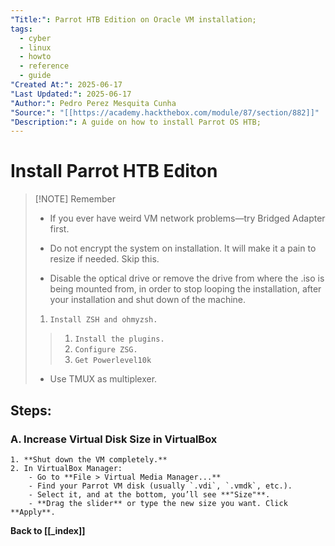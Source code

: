 ```yaml
---
"Title:": Parrot HTB Edition on Oracle VM installation;
tags:
  - cyber
  - linux
  - howto
  - reference
  - guide
"Created At:": 2025-06-17
"Last Updated:": 2025-06-17
"Author:": Pedro Perez Mesquita Cunha
"Source:": "[[https://academy.hackthebox.com/module/87/section/882]]"
"Description:": A guide on how to install Parrot OS HTB;
---
```

# Install Parrot HTB Editon 

> [!NOTE] Remember
> - If you ever have weird VM network problems—try Bridged Adapter first.
> 
> - Do not encrypt the system on installation. It will make it a pain to resize if needed. Skip this.
> 
> - Disable the optical drive or remove the drive from where the .iso is being mounted from, in order to stop looping the installation, after your installation and shut down of the machine.
> 
> 1. `Install ZSH and ohmyzsh.`
> >1. `Install the plugins.`
> >2. `Configure ZSG.`
> >3. `Get Powerlevel10k`
>   
> - Use TMUX as multiplexer.





## Steps:

### **A. Increase Virtual Disk Size in VirtualBox**

```
1. **Shut down the VM completely.**  
2. In VirtualBox Manager:
    - Go to **File > Virtual Media Manager...**
    - Find your Parrot VM disk (usually `.vdi`, `.vmdk`, etc.).
    - Select it, and at the bottom, you’ll see **"Size"**.
    - **Drag the slider** or type the new size you want. Click **Apply**.
```

**Back to [[_index]]**

